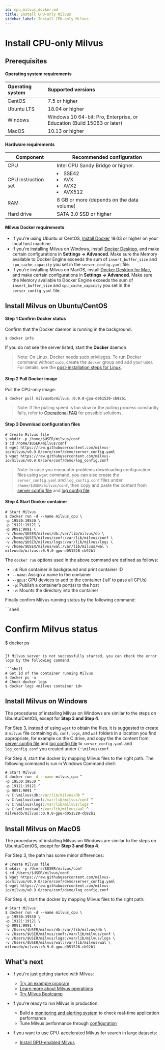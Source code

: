 ```yaml
---
id: cpu_milvus_docker.md
title: Install CPU-only Milvus
sidebar_label: Install CPU-only Milvus
---
```


# Install CPU-only Milvus

## Prerequisites

#### Operating system requirements

| Operating system | Supported versions                              |
| :--------------- | :----------------------------------------------------------- |
| CentOS           | 7.5 or higher                                                |
| Ubuntu LTS       | 18.04 or higher                                              |
| Windows          | Windows 10 64-bit: Pro, Enterprise, or Education (Build 15063 or later) |
| MacOS            |  10.13 or higher      |

#### Hardware requirements

| Component | Recommended configuration             |
| ---------- | ------------------------------------- |
| CPU        | Intel CPU Sandy Bridge or higher. |
| CPU instruction set | <li>SSE42</li><li>AVX</li><li>AVX2</li><li>AVX512</li> |
| RAM        | 8 GB or more (depends on the data volume) |
| Hard drive | SATA 3.0 SSD or higher                |

#### Milvus Docker requirements

- If you're using Ubuntu or CentOS, [Install Docker](https://docs.docker.com/engine/installation/linux/docker-ce/ubuntu/) 19.03 or higher on your local host machine.
- If you're installing Milvus on Windows, install [Docker Desktop](https://docs.docker.com/docker-for-windows/install/), and make certain configurations in **Settings -> Advanced**. Make sure the Memory available to Docker Engine exceeds the sum of `insert_buffer_size` and `cpu_cache_capacity` you set in the `server_config.yaml` file.
- If you're installing Milvus on MacOS, install [Docker Desktop for Mac](https://docs.docker.com/docker-for-mac/install/), and make certain configurations in **Settings -> Advanced**. Make sure the Memory available to Docker Engine exceeds the sum of `insert_buffer_size` and `cpu_cache_capacity` you set in the `server_config.yaml` file.

## Install Milvus on Ubuntu/CentOS

#### Step 1 Confirm Docker status

Confirm that the Docker daemon is running in the background:

```shell
$ docker info
```

If you do not see the server listed, start the **Docker** daemon.

> Note: On Linux, Docker needs sudo privileges. To run Docker command without `sudo`, create the `docker` group and add your user. For details, see the [post-installation steps for Linux](https://docs.docker.com/install/linux/linux-postinstall/).

#### Step 2 Pull Docker image

Pull the CPU-only image:

```shell
$ docker pull milvusdb/milvus::0.9.0-gpu-d051520-cb92b1
```

> Note: If the pulling speed is too slow or the pulling process constantly fails, refer to [Operational FAQ](../../../faq/operational_faq.md) for possible solutions.

#### Step 3 Download configuration files

```shell
# Create Milvus file
$ mkdir -p /home/$USER/milvus/conf
$ cd /home/$USER/milvus/conf
$ wget https://raw.githubusercontent.com/milvus-io/milvus/v0.9.0/core/conf/demo/server_config.yaml
$ wget https://raw.githubusercontent.com/milvus-io/milvus/v0.9.0/core/conf/demo/log_config.conf
```

> Note: In case you encounter problems downloading configuration files using `wget` command, you can also create the `server_config.yaml` and `log_config.conf` files under `/home/$USER/milvus/conf`, then copy and paste the content from [server config file](https://github.com/milvus-io/milvus/blob/v0.9.0/core/conf/demo/server_config.yaml) and [log config file](https://github.com/milvus-io/milvus/blob/v0.9.0/core/conf/demo/log_config.conf).

#### Step 4 Start Docker container

```shell
# Start Milvus
$ docker run -d --name milvus_cpu \
-p 19530:19530 \
-p 19121:19121 \
-p 9091:9091 \
-v /home/$USER/milvus/db:/var/lib/milvus/db \
-v /home/$USER/milvus/conf:/var/lib/milvus/conf \
-v /home/$USER/milvus/logs:/var/lib/milvus/logs \
-v /home/$USER/milvus/wal:/var/lib/milvus/wal \
milvusdb/milvus::0.9.0-gpu-d051520-cb92b1

```

The `docker run` options used in the above command are defined as follows:

- `-d`: Run container in background and print container ID
- `--name`: Assign a name to the container
- `--gpus`: GPU devices to add to the container (‘all’ to pass all GPUs)
- `-p`: Publish a container’s port(s) to the host
- `-v`: Mounts the directory into the container

Finally confirm Milvus running status by the following command:

​```shell
# Confirm Milvus status
$ docker ps
```

If Milvus server is not successfully started, you can check the error logs by the following command.

```shell
# Get id of the container running Milvus
$ docker ps -a
# Check docker logs
$ docker logs <milvus container id>
```

## Install Milvus on Windows

The procedures of installing Milvus on Windows are similar to the steps on Ubuntu/CentOS, except for **Step 3 and Step 4**.

For Step 3, instead of using `wget` to obtain the files, it is suggested to create a `milvus` file containing `db`, `conf`, `logs`, and `wal` folders in a location you find appropriate, for example on the C drive, and copy the the content from [server config file](https://github.com/milvus-io/milvus/blob/v0.9.0/core/conf/demo/server_config.yaml) and [log config file](https://github.com/milvus-io/milvus/blob/v0.9.0/core/conf/demo/log_config.conf) to `server_config.yaml` and `log_config.conf` you created under `C:\milvus\conf`.

For Step 4, start the docker by mapping Milvus files to the right path. The following command is run in Windows Command shell:

```cmd
# Start Milvus
$ docker run -d --name milvus_cpu ^
-p 19530:19530 ^
-p 19121:19121 ^
-p 9091:9091 ^
-v C:\milvus\db:/var/lib/milvus/db ^
-v C:\milvus\conf:/var/lib/milvus/conf ^
-v C:\milvus\logs:/var/lib/milvus/logs ^
-v C:\milvus\wal:/var/lib/milvus/wal ^
milvusdb/milvus::0.9.0-gpu-d051520-cb92b1
```

## Install Milvus on MacOS

The procedures of installing Milvus on Windows are similar to the steps on Ubuntu/CentOS, except for **Step 3 and Step 4**.

For Step 3, the path has some minor differences:

```shell
# Create Milvus file
$ mkdir -p /Users/$USER/milvus/conf
$ cd /Users/$USER/milvus/conf
$ wget https://raw.githubusercontent.com/milvus-io/milvus/v0.9.0/core/conf/demo/server_config.yaml
$ wget https://raw.githubusercontent.com/milvus-io/milvus/v0.9.0/core/conf/demo/log_config.conf
```

For Step 4, start the docker by mapping Milvus files to the right path:

```shell
# Start Milvus
$ docker run -d --name milvus_cpu \
-p 19530:19530 \
-p 19121:19121 \
-p 9091:9091 \
-v /Users/$USER/milvus/db:/var/lib/milvus/db \
-v /Users/$USER/milvus/conf:/var/lib/milvus/conf \
-v /Users/$USER/milvus/logs:/var/lib/milvus/logs \
-v /Users/$USER/milvus/wal:/var/lib/milvus/wal \
milvusdb/milvus::0.9.0-gpu-d051520-cb92b1
```

## What's next

- If you're just getting started with Milvus:

  - [Try an example program](../example_code.md)
  - [Learn more about Milvus operations](../../milvus_operation.md)
  - [Try Milvus Bootcamp](https://github.com/milvus-io/bootcamp)
  
- If you're ready to run Milvus in production:

  - Build a [monitoring and alerting system](../../monitor.md) to check real-time application performance
  - Tune Milvus performance through [configuration](../../../reference/milvus_config.md)
  
- If you want to use GPU-accelerated Milvus for search in large datasets:
  
  - [Install GPU-enabled Milvus](gpu_milvus_docker.md)
